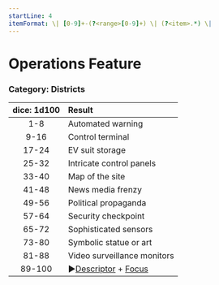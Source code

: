 ```yaml
---
startLine: 4
itemFormat: \| [0-9]+-(?<range>[0-9]+) \| (?<item>.*) \|
---
```

# Operations Feature
### Category: Districts

| dice: 1d100 | Result |
|:----:|:-------|
| 1-8 | Automated warning |
| 9-16 | Control terminal |
| 17-24 | EV suit storage |
| 25-32 | Intricate control panels |
| 33-40 | Map of the site |
| 41-48 | News media frenzy |
| 49-56 | Political propaganda |
| 57-64 | Security checkpoint |
| 65-72 | Sophisticated sensors |
| 73-80 | Symbolic statue or art |
| 81-88 | Video surveillance monitors |
| 89-100 | ▶[Descriptor](Core_Descriptor.md) + [Focus](Core_Focus.md) |
